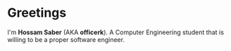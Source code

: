 # Greetings
I'm **Hossam Saber** (AKA **officerk**). A Computer Engineering student that is willing to be a proper software engineer.
